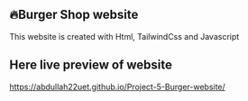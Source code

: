 ## 🔥Burger Shop website
This website is created with Html, TailwindCss and Javascript
## Here live preview of website
https://abdullah22uet.github.io/Project-5-Burger-website/
